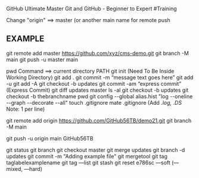 GitHub Ultimate Master Git and GitHub - Beginner to Expert
#Training 

Change "origin" ==> master (or another main name for remote push

## EXAMPLE
git remote add master https://github.com/xyz/cms-demo.git
git branch -M main
git push -u master main



pwd Command ==> current directory PATH
git init		(Need To Be Inside Working Directory)
git add .
git commit -m “message text goes here”
git add -u
git add -A
git checkout -b updates
git commit -am “express commit”		(Express Commit)
git diff updates master
ls -al
git checkout -b updates
git checkout -b thebranchname
pwd
git config --global alias.hist "log --oneline --graph --decorate --all"
touch .gitignore 
mate  .gitignore     	(Add *.log, .DS* Note: 1 per line)

git remote add origin https://github.com/GitHub56TB/demo21.git
git branch -M main

git push -u origin main
GitHub56TB


git status
git branch
git checkout master
git merge updates
git branch -d updates
git commit -m "Adding example file"
git mergetool
git tag taglabelexamplename
git tag —list
git stash
git reset  e786sc  —soft   	(—mixed, —hard)    
